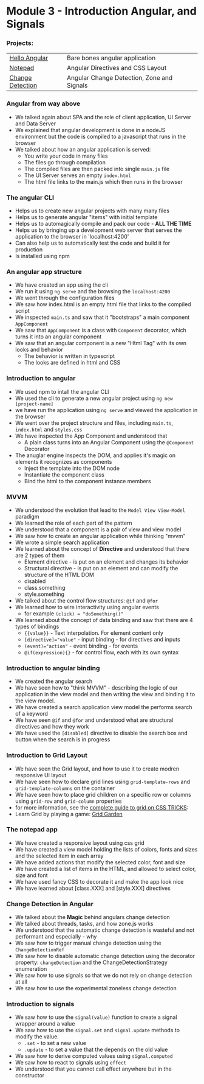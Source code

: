 # Module 3 - Introduction Angular, and Signals

### Projects:
|     |     |
| --- | --- |
| [Hello Angular](./projects/hello-angular/) | Bare bones angular application |
| [Notepad](./projects/notepad/) | Angular Directives and CSS Layout |
| [Change Detection](./projects/change-detection/) | Angular Change Detection, Zone and Signals |


### Angular from way above
* We talked again about SPA and the role of client application, UI Server and Data Server
* We explained that angular development is done in a nodeJS environment but the code is compiled to a javascript that runs in the browser
* We talked about how an angular application is served:
    - You write your code in many files
    - The files go through compilation
    - The compiled files are then packed into single `main.js` file
    - The UI Server serves an empty `index.html`
    - The html file links to the main.js which then runs in the browser

### The angular CLI
* Helps us to create new angular projects with many many files
* Helps us to generate angular "items" with initial template
* Helps us to automagically compile and pack our code - **ALL THE TIME**
* Helps us by bringing up a development web server that serves the application to the browser in 'localhost:4200'
* Can also help us to automatically test the code and build it for production
* Is installed using npm

### An angular app structure
* We have created an app using the cli
* We run it using `ng serve` and the browsing the `localhost:4200`
* We went through the configuration files
* We saw how index.html is an empty html file that links to the compiled script
* We inspected `main.ts` and saw that it "bootstraps" a main component  `AppComponent`
* We saw that `AppComponent` is a class with `Component` decorator, which turns it into an angular component
* We saw that an angular component is a new "Html Tag" with its own looks and behavior
    - The behavior is written in typescript 
    - The looks are defined in html and CSS

### Introduction to angular
* We used npm to intall the angular CLI
* We used the cli to generate a new angular project using `ng new [project-name]`
* we have run the application using `ng serve` and viewed the application in the browser
* We went over the project structure and files, including `main.ts`, `index.html` and `styles.css`
* We have inspected the App Component and understood that
    * A plain class turns into an Angular Component using the `@Component` Decorator
* The anuglar engine inspects the DOM, and applies it's magic on elements it recognizes as components
    * Inject the template into the DOM node
    * Instantiate the component class
    * Bind the html to the component instance members

### MVVM
* We understood the evolution that lead to the `Model View View-Model` paradigm
* We learned the role of each part of the pattern
* We understood that a component is a pair of view and view model
* We saw how to create an angular application while thinking "mvvm"
* We wrote a simple search application
* We learned about the concept of **Directive** and understood that there are 2 types of them
    - Element directive - is put on an element and changes its behavior
    - Structural directive - is put on an element and can modify the structure of the HTML DOM
    - disabled
    - class.something
    - style.something
* We talked about the control flow structures: `@if` and `@for`
* We learned how to wire interactivity using angular events
    - for example `(click) = "doSomething()"`
* We learned about the concept of data binding and saw that there are 4 types of bindings
    - `{{value}}` - Text interpolation. For element content only
    - `[directive]="value"` - input binding - for directives and inputs
    - `(event)="action"` - event binding - for events
    - `@if(expression){}` - for control flow, each with its own syntax

### Introduction to angular binding
* We created the angular search
* We have seen how to "think MVVM" - describing the logic of our application in the view model and then writing the view and binding it to the view model.
* We have created a search application view model the performs search of a keyword
* We have seen `@if` and `@for` and understood what are structural directives and how they work
* We have used the `[disabled]` directive to disable the search box and button when the search is in progress

### Introduction to Grid Layout
* We have seen the Grid layout, and how to use it to create modren responsive UI layout
* We have seen how to declare grid lines using `grid-template-rows` and `grid-template-columns` on the container
* We have seen how to place grid children on a specific row or columns using `grid-row` and `grid-column` properties
* for more information, see the [complete guide to grid on CSS TRICKS](https://css-tricks.com/snippets/css/complete-guide-grid/): 
* Learn Grid by playing a game: [Grid Garden](https://cssgridgarden.com/)

### The notepad app
* We have created a responsive layout using css grid
* We have created a view model holding the lists of colors, fonts and sizes and the selected item in each array
* We have added actions that modify the selected color, font and size
* We have created a list of items in the HTML, and allowed to select color, size and font
* We have used fancy CSS to decorate it and make the app look nice
* We have learned about [class.XXX] and [style.XXX] directives

### Change Detection in Angular
* We talked about the **Magic** behind angulars change detection
* We talked about threads, tasks, and how zone.js works
* We understood that the automatic change detection is wasteful and not performant and especially - why
* We saw how to trigger manual change detection using the `ChangeDetectionRef`
* We saw how to disable automatic change detection using the decorator property: `changeDetection` and the ChangeDetectionStrategy enumeration
* We saw how to use signals so that we do not rely on change detection at all
* We saw how to use the experimental zoneless change detection

### Introduction to signals
* We saw how to use the `signal(value)` function to create a signal wrapper around a value
* We saw how to use the `signal.set` and `signal.update` methods to modify the value.
    - `.set` - to set a new value
    - `.update` - to set a value that the depends on the old value
* We saw how to derive computed values using `signal.computed`
* We saw how to react to signals using `effect`
* We understood that you cannot call effect anywhere but in the constructor

